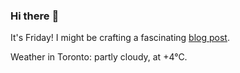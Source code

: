 ### Hi there :wave:

It's Friday! I might be crafting a fascinating [blog post](https://benjaminwuethrich.dev).

Weather in Toronto: partly cloudy, at +4°C.
